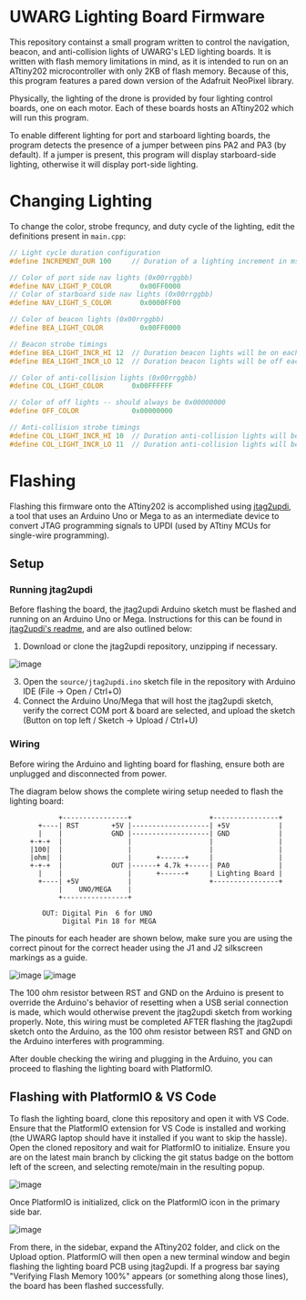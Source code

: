 # UWARG Lighting Board Firmware

This repository containst a small program written to control the navigation,
beacon, and anti-collision lights of UWARG's LED lighting boards. It is written
with flash memory limitations in mind, as it is intended to run on an ATtiny202
microcontroller with only 2KB of flash memory. Because of this, this program
features a pared down version of the Adafruit NeoPixel library.

Physically, the lighting of the drone is provided by four lighting control
boards, one on each motor. Each of these boards hosts an ATtiny202 which will 
run this program.

To enable different lighting for port and starboard lighting boards, the program
detects the presence of a jumper between pins PA2 and PA3 (by default). If a jumper
is present, this program will display starboard-side lighting, otherwise it will display
port-side lighting.

# Changing Lighting

To change the color, strobe frequncy, and duty cycle of the lighting, edit the
definitions present in `main.cpp`:
```cpp
// Light cycle duration configuration
#define INCREMENT_DUR 100     // Duration of a lighting increment in ms

// Color of port side nav lights (0x00rrggbb)
#define NAV_LIGHT_P_COLOR       0x00FF0000
// Color of starboard side nav lights (0x00rrggbb)
#define NAV_LIGHT_S_COLOR       0x0000FF00

// Color of beacon lights (0x00rrggbb)
#define BEA_LIGHT_COLOR         0x00FF0000

// Beacon strobe timings
#define BEA_LIGHT_INCR_HI 12  // Duration beacon lights will be on each strobe (in increments)
#define BEA_LIGHT_INCR_LO 12  // Duration beacon lights will be off each strobe (in increments)

// Color of anti-collision lights (0x00rrggbb)
#define COL_LIGHT_COLOR       0x00FFFFFF

// Color of off lights -- should always be 0x00000000
#define OFF_COLOR             0x00000000

// Anti-collision strobe timings
#define COL_LIGHT_INCR_HI 10  // Duration anti-collision lights will be on each strobe (in increments)
#define COL_LIGHT_INCR_LO 11  // Duration anti-collision lights will be off each strobe (in increments)
```

# Flashing

Flashing this firmware onto the ATtiny202 is accomplished using [jtag2updi](https://github.com/ElTangas/jtag2updi), a tool that uses an Arduino Uno or Mega to as an intermediate device to convert JTAG programming signals to UPDI (used by ATtiny MCUs for single-wire programming).

## Setup

### Running jtag2updi
Before flashing the board, the jtag2updi Arduino sketch must be flashed and running on an Arduino Uno or Mega. Instructions for this can be found in [jtag2updi's readme](https://github.com/ElTangas/jtag2updi?tab=readme-ov-file#building-with-arduino-ide), and are also outlined below:

1. Download or clone the jtag2updi repository, unzipping if necessary.

![image](https://github.com/UWARG/efs-led-controller/assets/12762677/06fb1621-5e67-41bb-b3d7-9c5953ef8c6a)

3. Open the `source/jtag2updi.ino` sketch file in the repository with Arduino IDE (File -> Open / Ctrl+O)
4. Connect the Arduino Uno/Mega that will host the jtag2updi sketch, verify the correct COM port & board are selected, and upload the sketch (Button on top left / Sketch -> Upload / Ctrl+U)

### Wiring
Before wiring the Arduino and lighting board for flashing, ensure both are unplugged and disconnected from power.

The diagram below shows the complete wiring setup needed to flash the lighting board:
```     
            +----------------+                   +----------------+
       +----| RST        +5V |-------------------| +5V            |
       |    |            GND |-------------------| GND            |
     +-+-+  |                |                   |                |
     |100|  |                |                   |                |
     |ohm|  |                |      +------+     |                |
     +-+-+  |            OUT |------+ 4.7k +-----| PA0            |
       |    |                |      +------+     | Lighting Board |
       +----| +5V            |                   +----------------+
            |    UNO/MEGA    |
            +----------------+

        OUT: Digital Pin  6 for UNO
             Digital Pin 18 for MEGA
```

The pinouts for each header are shown below, make sure you are using the correct pinout for the correct header using the J1 and J2 silkscreen markings as a guide.

![image](https://github.com/UWARG/efs-led-controller/assets/12762677/c9f7ea50-dd3f-492e-ad0f-02290f2324ef)
![image](https://github.com/UWARG/efs-led-controller/assets/12762677/91c9ffbf-502b-45aa-ac4c-b58adfdc9351)

The 100 ohm resistor between RST and GND on the Arduino is present to override the Arduino's behavior of resetting when a USB serial connection is made, which would otherwise prevent the jtag2updi sketch from working properly. Note, this wiring must be completed AFTER flashing the jtag2updi sketch onto the Arduino, as the 100 ohm resistor between RST and GND on the Arduino interferes with programming.

After double checking the wiring and plugging in the Arduino, you can proceed to flashing the lighting board with PlatformIO.

## Flashing with PlatformIO & VS Code
To flash the lighting board, clone this repository and open it with VS Code. Ensure that the PlatformIO extension for VS Code is installed and working (the UWARG laptop should have it installed if you want to skip the hassle). Open the cloned repository and wait for PlatformIO to initialize. Ensure you are on the latest main branch by clicking the git status badge on the bottom left of the screen, and selecting remote/main in the resulting popup.

![image](https://github.com/UWARG/efs-led-controller/assets/12762677/352fac83-aeb3-4f6a-a811-eb0b102f1ac4)

Once PlatformIO is initialized, click on the PlatformIO icon in the primary side bar.

![image](https://github.com/UWARG/efs-led-controller/assets/12762677/063414e0-7123-4c98-983d-dba73b2b17d2)

From there, in the sidebar, expand the ATtiny202 folder, and click on the Upload option. PlatformIO will then open a new terminal window and begin flashing the lighting board PCB using jtag2updi. If a progress bar saying "Verifying Flash Memory 100%" appears (or something along those lines), the board has been flashed successfully.
